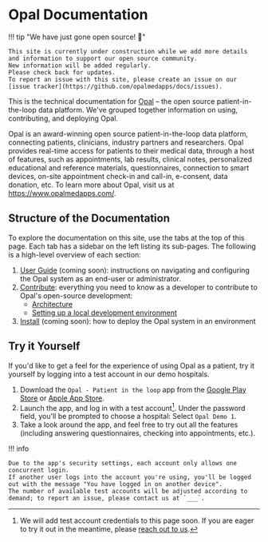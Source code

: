 <!--
SPDX-FileCopyrightText: Copyright (C) 2022 Opal Health Informatics Group at the Research Institute of the McGill University Health Centre <john.kildea@mcgill.ca>

SPDX-License-Identifier: CC-BY-SA-4.0
-->

# Opal Documentation

!!! tip "We have just gone open source! :tada:"

    This site is currently under construction while we add more details and information to support our open source community.
    New information will be added regularly.
    Please check back for updates.
    To report an issue with this site, please create an issue on our [issue tracker](https://github.com/opalmedapps/docs/issues).

This is the technical documentation for [Opal](https://www.opalmedapps.com) – the open source patient-in-the-loop data platform.
We've grouped together information on using, contributing, and deploying Opal.

Opal is an award-winning open source patient-in-the-loop data platform, connecting patients, clinicians, industry partners and researchers.
Opal provides real-time access for patients to their medical data, through a host of features,
such as appointments, lab results, clinical notes, personalized educational and reference materials,
questionnaires, connection to smart devices, on-site appointment check-in and call-in, e-consent, data donation, etc.
To learn more about Opal, visit us at https://www.opalmedapps.com/.

## Structure of the Documentation

To explore the documentation on this site, use the tabs at the top of this page.
Each tab has a sidebar on the left listing its sub-pages.
The following is a high-level overview of each section:

1. [User Guide](user/index.md) (coming soon): instructions on navigating and configuring the Opal system as an end-user or administrator.
1. [Contribute](development/index.md): everything you need to know as a developer to contribute to Opal's open-source development:
    - [Architecture](development/architecture/index.md)
    - [Setting up a local development environment](development/local-dev-setup.md)
1. [Install](install/index.md) (coming soon): how to deploy the Opal system in an environment

## Try it Yourself

If you'd like to get a feel for the experience of using Opal as a patient, try it yourself by logging into a test account in our demo hospitals.

1. Download the `Opal - Patient in the loop` app from the [Google Play Store](https://play.google.com/store/apps/details?id=com.hig.opal2)
    or [Apple App Store](https://apps.apple.com/ca/app/opal-patient-in-the-loop/id1446920350).
1. Launch the app, and log in with a test account[^1].
    Under the password field, you'll be prompted to choose a hospital: Select `Opal Demo 1`.
1. Take a look around the app, and feel free to try out all the features (including answering questionnaires, checking into appointments, etc.).

!!! info

    Due to the app's security settings, each account only allows one concurrent login.
    If another user logs into the account you're using, you'll be logged out with the message "You have logged in on another device".
    The number of available test accounts will be adjusted according to demand; to report an issue, please contact us at `___`.

[^1]: We will add test account credentials to this page soon.
    If you are eager to try it out in the meantime, please [reach out to us](https://www.opalmedapps.com/).
